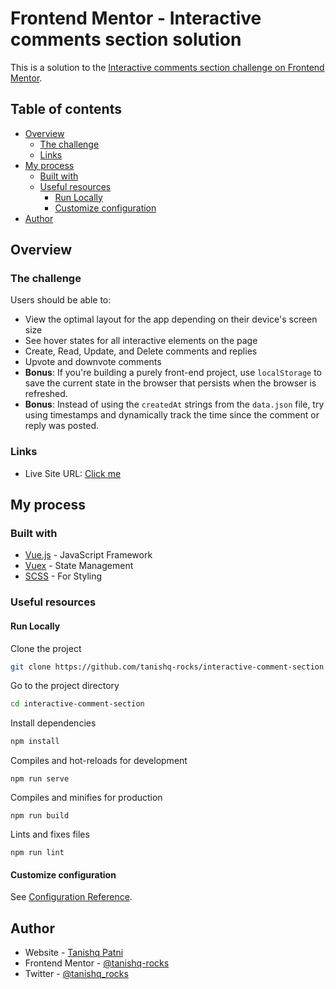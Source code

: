# Frontend Mentor - Interactive comments section solution

This is a solution to the [Interactive comments section challenge on Frontend Mentor](https://www.frontendmentor.io/challenges/interactive-comments-section-iG1RugEG9).

## Table of contents

- [Overview](#overview)
  - [The challenge](#the-challenge)
  - [Links](#links)
- [My process](#my-process)
  - [Built with](#built-with)
  - [Useful resources](#useful-resources)
    - [Run Locally](#run-locally)
    - [Customize configuration](#customize-configuration)
- [Author](#author)

## Overview

### The challenge

Users should be able to:

- View the optimal layout for the app depending on their device's screen size
- See hover states for all interactive elements on the page
- Create, Read, Update, and Delete comments and replies
- Upvote and downvote comments
- **Bonus**: If you're building a purely front-end project, use `localStorage` to save the current state in the browser that persists when the browser is refreshed.
- **Bonus**: Instead of using the `createdAt` strings from the `data.json` file, try using timestamps and dynamically track the time since the comment or reply was posted.

### Links

- Live Site URL: [Click me](https://tanishq-rocks.github.io/interactive-comment-section/)

## My process

### Built with

- [Vue.js](https://vuejs.org/) - JavaScript Framework
- [Vuex](https://vuex.vuejs.org/) - State Management
- [SCSS](https://sass-lang.com/) - For Styling

### Useful resources

#### Run Locally

Clone the project

```bash
git clone https://github.com/tanishq-rocks/interactive-comment-section.git
```

Go to the project directory

```bash
cd interactive-comment-section
```

Install dependencies

```bash
npm install
```

Compiles and hot-reloads for development

```
npm run serve
```

Compiles and minifies for production

```
npm run build
```

Lints and fixes files

```
npm run lint
```

#### Customize configuration

See [Configuration Reference](https://cli.vuejs.org/config/).

## Author

- Website - [Tanishq Patni](https://tanishqlearn.wixsite.com/myportfolio)
- Frontend Mentor - [@tanishq-rocks](https://www.frontendmentor.io/profile/tanishq-rocks)
- Twitter - [@tanishq_rocks](https://www.twitter.com/tanishq_rocks)

